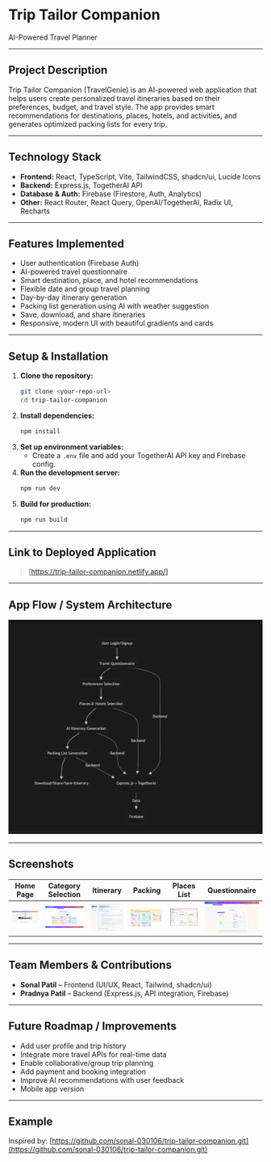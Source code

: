 # Trip Tailor Companion

AI-Powered Travel Planner

---

## Project Description
Trip Tailor Companion (TravelGenie) is an AI-powered web application that helps users create personalized travel itineraries based on their preferences, budget, and travel style. The app provides smart recommendations for destinations, places, hotels, and activities, and generates optimized packing lists for every trip.

---

## Technology Stack
- **Frontend:** React, TypeScript, Vite, TailwindCSS, shadcn/ui, Lucide Icons
- **Backend:** Express.js, TogetherAI API
- **Database & Auth:** Firebase (Firestore, Auth, Analytics)
- **Other:** React Router, React Query, OpenAI/TogetherAI, Radix UI, Recharts

---

## Features Implemented
- User authentication (Firebase Auth)
- AI-powered travel questionnaire
- Smart destination, place, and hotel recommendations
- Flexible date and group travel planning
- Day-by-day itinerary generation
- Packing list generation using AI with weather suggestion
- Save, download, and share itineraries
- Responsive, modern UI with beautiful gradients and cards

---

## Setup & Installation
1. **Clone the repository:**
   ```bash
   git clone <your-repo-url>
   cd trip-tailor-companion
   ```
2. **Install dependencies:**
   ```bash
   npm install
   ```
3. **Set up environment variables:**
   - Create a `.env` file and add your TogetherAI API key and Firebase config.
4. **Run the development server:**
   ```bash
   npm run dev
   
   ```
5. **Build for production:**
   ```bash
   npm run build
   ```

---

## Link to Deployed Application
> [https://trip-tailor-companion.netlify.app/]

---

## App Flow / System Architecture

![System Architecture Flowchart](public/Flowchart.jpg)

---

## Screenshots
| Home Page | Category Selection | Itinerary | Packing | Places List | Questionnaire |
|-----------|-------------------|-----------|---------|--------------|---------------|
| ![Home](public/Home.jpg) | ![Category](public/Category.jpg) | ![Itinerary](public/iternary.jpg) | ![Packing](public/Packing.jpg) | ![Places List](public/Places.jpg) | ![Questionnaire](public/Questionnaire.jpg) |

---

## Team Members & Contributions
- **Sonal Patil** – Frontend (UI/UX, React, Tailwind, shadcn/ui)
- **Pradnya Patil** – Backend (Express.js, API integration, Firebase)

---

## Future Roadmap / Improvements
- Add user profile and trip history
- Integrate more travel APIs for real-time data
- Enable collaborative/group trip planning
- Add payment and booking integration
- Improve AI recommendations with user feedback
- Mobile app version

---

## Example
Inspired by: [https://github.com/sonal-030106/trip-tailor-companion.git](https://github.com/sonal-030106/trip-tailor-companion.git)
